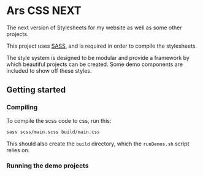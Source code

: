 # Ars CSS NEXT

The next version of Stylesheets for my website as well as some other projects.

This project uses [SASS](https://sass-lang.com/), and is required in order to compile the stylesheets.

The style system is designed to be modular and provide a framework by which beautiful projects can be created. Some demo components are included to show off these styles.

## Getting started

### Compiling

To compile the scss code to css, run this:

```sh
sass scss/main.scss build/main.css
```

This should also create the `build` directory, which the `runDemos.sh` script relies on.

### Running the demo projects